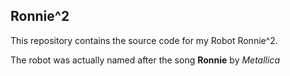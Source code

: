 ## Ronnie^2

This repository contains the source code for my Robot Ronnie^2. 

The robot was actually named after the song **Ronnie** by *Metallica*
